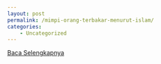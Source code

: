 ```yaml
---
layout: post
permalink: /mimpi-orang-terbakar-menurut-islam/
categories:
    - Uncategorized
---
```


[Baca Selengkapnya](/04)